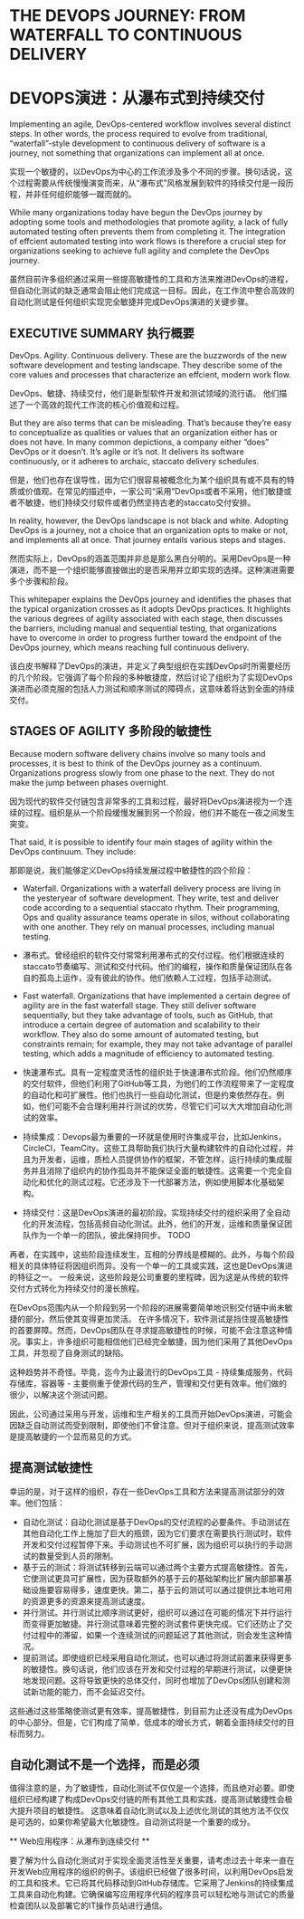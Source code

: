 # THE DEVOPS JOURNEY: FROM WATERFALL TO CONTINUOUS DELIVERY
# DEVOPS演进：从瀑布式到持续交付

Implementing an agile, DevOps-centered workflow involves several distinct steps. In other words, the process required to evolve from traditional, “waterfall”-style development to continuous delivery of software is a journey, not something that organizations can implement all at once. 

实现一个敏捷的，以DevOps为中心的工作流涉及多个不同的步骤。换句话说，这个过程需要从传统慢慢演变而来，从“瀑布式”风格发展到软件的持续交付是一段历程，并非任何组织能够一蹴而就的。

While many organizations today have begun the DevOps journey by adopting some tools and methodologies that promote agility, a lack of fully automated testing often prevents them from completing it. The integration of effcient automated testing into work flows is therefore a crucial step for organizations seeking to achieve full agility and complete the DevOps journey.

虽然目前许多组织通过采用一些提高敏捷性的工具和方法来推进DevOps的进程，但自动化测试的缺乏通常会阻止他们完成这一目标。因此，在工作流中整合高效的自动化测试是任何组织实现完全敏捷并完成DevOps演进的关键步骤。

## EXECUTIVE SUMMARY 执行概要
DevOps. Agility. Continuous delivery. These are the buzzwords of the new software development and testing landscape. They describe some of the core values and processes that characterize an effcient, modern work flow.

DevOps、敏捷、持续交付，他们是新型软件开发和测试领域的流行语。 他们描述了一个高效的现代工作流的核心价值观和过程。
But they are also terms that can be misleading. That’s because they’re easy to conceptualize as qualities or values that an organization either has or does not have. In many common depictions, a company either “does” DevOps or it doesn’t. It’s agile or it’s not. It delivers its software continuously, or it adheres to archaic, staccato delivery schedules.

但是，他们也存在误导性，因为它们很容易被概念化为某个组织具有或不具有的特质或价值观。在常见的描述中，一家公司“采用”DevOps或者不采用，他们敏捷或者不敏捷，他们持续交付软件或者仍然坚持古老的staccato交付安排。
In reality, however, the DevOps landscape is not black and white. Adopting DevOps is a journey, not a choice that an organization opts to make or not, and implements all at once. That journey entails various steps and stages.

然而实际上，DevOps的涵盖范围并非总是那么黑白分明的。采用DevOps是一种演进，而不是一个组织能够直接做出的是否采用并立即实现的选择。这种演进需要多个步骤和阶段。
This whitepaper explains the DevOps journey and identifies the phases that the typical organization crosses as it adopts DevOps practices. It highlights the various degrees of agility associated with each stage, then discusses the barriers, including manual and sequential testing, that organizations have to overcome in order to progress further toward the endpoint of the DevOps journey, which means reaching full continuous delivery.

该白皮书解释了DevOps的演进，并定义了典型组织在实践DevOps时所需要经历的几个阶段。它强调了每个阶段的多种敏捷度，然后讨论了组织为了实现DevOps演进而必须克服的包括人力测试和顺序测试的障碍点，这意味着将达到全面的持续交付。## STAGES OF AGILITY  多阶段的敏捷性

Because modern software delivery chains involve so many tools and processes, it is best to think of the DevOps journey as a continuum. Organizations progress slowly from one phase to the next. They do not make the jump between phases overnight.

因为现代的软件交付链包含非常多的工具和过程，最好将DevOps演进视为一个连续的过程。组织是从一个阶段缓慢发展到另一个阶段，他们并不能在一夜之间发生突变。
That said, it is possible to identify four main stages of agility within the DevOps continuum. They include:

那即是说，我们能够定义DevOps持续发展过程中敏捷性的四个阶段：
- Waterfall. Organizations with a waterfall delivery process are living in the yesteryear of software development. They write, test and deliver code according to a sequential staccato rhythm. Their programming, Ops and quality assurance teams operate in silos, without collaborating with one another. They rely on manual processes, including manual testing.

- 瀑布式。曾经组织的软件交付常常利用瀑布式的交付过程。他们根据连续的staccato节奏编写、测试和交付代码。他们的编程，操作和质量保证团队在各自的孤岛上运作，没有彼此的协作。他们依赖人工过程，包括手动测试。

- Fast waterfall. Organizations that have implemented a certain degree of agility are in the fast waterfall stage. They still deliver software sequentially, but they take advantage of tools, such as GitHub, that introduce a certain degree of automation and scalability to their workflow. They also do some amount of automated testing, but constraints remain; for example, they may not take advantage of parallel testing, which adds a magnitude of efficiency to automated testing.

- 快速瀑布式。具有一定程度灵活性的组织处于快速瀑布式阶段。他们仍然顺序的交付软件，但他们利用了GitHub等工具，为他们的工作流程带来了一定程度的自动化和可扩展性。他们也执行一些自动化测试，但是约束依然存在。例如，他们可能不会合理利用并行测试的优势，尽管它们可以大大增加自动化测试的效率。


- 持续集成：Devops最为重要的一环就是使用时许集成平台，比如Jenkins，CircleCI，TeamCity。这些工具帮助我们执行大量构建软件的自动化过程，并且为开发者，运维，质检人员提供协作的框架，不管怎样，运行持续的集成服务并且消除了组织内的协作孤岛并不能保证全面的敏捷性。这需要一个完全自动化和优化的测试过程。它还涉及下一代部署方法，例如使用脚本化基础架构。

- 持续交付：这是DevOps演进的最初阶段。实现持续交付的组织采用了全自动化的开发流程，包括高频自动化测试。此外，他们的开发，运维和质量保证团队作为一个单一的团队，彼此保持同步。
TODO


再者，在实践中，这些阶段连续发生，互相的分界线是模糊的。此外，与每个阶段相关的具体特征将因组织而异。没有一个单一的工具或实践，这也是DevOps演进的特征之一。
一般来说，这些阶段是公司重要的里程碑，因为这是从传统的软件交付方式转化为持续交付的漫长旅程。


在DevOps范围内从一个阶段到另一个阶段的进展需要简单地识别交付链中尚未敏捷的部分，然后使其变得更加灵活。
在许多情况下，软件测试是挡住提高敏捷性的首要屏障。然而，DevOps团队在寻求提高敏捷性的时候，可能不会注意这种情况。事实上，许多组织可能相信他们已经完全敏捷，因为他们采用了其他DevOps工具，并忽视了自身测试的缺陷。

这种趋势并不奇怪。毕竟，迄今为止最流行的DevOps工具 - 持续集成服务，代码存储库，容器等 - 主要侧重于使源代码的生产，管理和交付更有效率。他们做的很少，以解决这个测试问题。

因此，公司通过采用与开发，运维和生产相关的工具而开始DevOps演进，可能会因缺乏自动测试而受到限制，即使他们不曾注意。但对于组织来说，提高测试效率是提高敏捷的一个显而易见的方式。


## 提高测试敏捷性

幸运的是，对于这样的组织，存在一些DevOps工具和方法来提高测试部分的效率。他们包括：

- 自动化测试：自动化测试是基于DevOps的交付流程的必要条件。手动测试在其他自动化工作上施加了巨大的瓶颈，因为它们要求在需要执行测试时，软件开发和交付过程暂停下来。手动测试也不可扩展，因为组织可以执行的手动测试的数量受到人员的限制。
- 基于云的测试：将测试转移到云端可以通过两个主要方式提高敏捷性。首先，它使测试更具可扩展性，因为获取额外的基于云的基础架构比扩展内部部署基础设施要容易得多，速度更快。第二，基于云的测试可以通过提供比本地可用的资源更多的资源来提高测试速度。
- 并行测试。并行测试比顺序测试更好，组织可以通过在可能的情况下并行运行而变得更加敏捷。并行测试意味着完整的测试套件更快完成。它们还防止了交付过程中的滞留，如果一个连续测试的问题延迟了其他测试，则会发生这种情况。
- 提前测试。即使组织已经采用自动化测试，也可以通过将测试前置来获得更多的敏捷性。换句话说，他们应该在开发和交付过程的早期进行测试，以便更快地发现问题。这将导致更快的总体交付，同时也增加了DevOps团队创建和测试新功能的能力，而不会延迟交付。


这些通过这些策略使测试更有效率，提高敏捷性，到目前为止还没有成为DevOps的中心部分。但是，它们构成了简单，低成本的增长方式，朝着全面持续交付的目标而努力。

## 自动化测试不是一个选择，而是必须
值得注意的是，为了敏捷性，自动化测试不仅仅是一个选择，而且绝对必要。即使组织已经构建了构成DevOps交付链的所有其他工具和实践，提高测试敏捷性会极大提升项目的敏捷性。
这意味着自动化测试以及上述优化测试的其他方法不仅仅是可选的，如果你希望最大化敏捷性。自动测试将是一个重要的成分。

** Web应用程序：从瀑布到连续交付 **

要了解为什么自动化测试对于实现全面灵活性至关重要，请考虑过去十年来一直在开发Web应用程序的组织的例子。该组织已经做了很多时间，以利用DevOps启发的工具和技术。它已将其代码移动到GitHub存储库。它采用了Jenkins的持续集成工具来自动化构建。它确保编写应用程序代码的程序员可以轻松地与测试它的质量检查团队以及部署它的IT操作员站进行通信。

